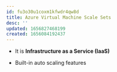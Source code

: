 ```yaml
---
id: fu3o30u1coxm1kfwdr4qw8d
title: Azure Virtual Machine Scale Sets
desc: ''
updated: 1656827468199
created: 1656084192437
---
```


* It is **Infrastructure as a Service (IaaS)**

* Built-in auto scaling features